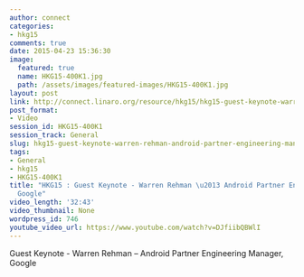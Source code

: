 ```yaml
---
author: connect
categories:
- hkg15
comments: true
date: 2015-04-23 15:36:30
image:
  featured: true
  name: HKG15-400K1.jpg
  path: /assets/images/featured-images/HKG15-400K1.jpg
layout: post
link: http://connect.linaro.org/resource/hkg15/hkg15-guest-keynote-warren-rehman-android-partner-engineering-manager-google/
post_format:
- Video
session_id: HKG15-400K1
session_track: General
slug: hkg15-guest-keynote-warren-rehman-android-partner-engineering-manager-google
tags:
- General
- hkg15
- HKG15-400K1
title: "HKG15 : Guest Keynote - Warren Rehman \u2013 Android Partner Engineering Manager,
  Google"
video_length: '32:43'
video_thumbnail: None
wordpress_id: 746
youtube_video_url: https://www.youtube.com/watch?v=DJfiibQBWlI
---
```


Guest Keynote - Warren Rehman – Android Partner Engineering Manager, Google